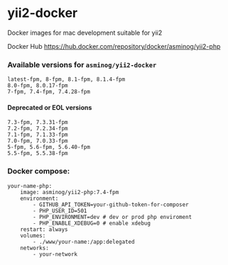 # yii2-docker
Docker images for mac development suitable for yii2

Docker Hub https://hub.docker.com/repository/docker/asminog/yii2-php

### Available versions for `asminog/yii2-docker`

```
latest-fpm, 8-fpm, 8.1-fpm, 8.1.4-fpm 
8.0-fpm, 8.0.17-fpm
7-fpm, 7.4-fpm, 7.4.28-fpm
```

#### Deprecated or EOL versions

```
7.3-fpm, 7.3.31-fpm
7.2-fpm, 7.2.34-fpm
7.1-fpm, 7.1.33-fpm
7.0-fpm, 7.0.33-fpm
5-fpm, 5.6-fpm, 5.6.40-fpm
5.5-fpm, 5.5.38-fpm
```

### Docker compose:
    your-name-php:
        image: asminog/yii2-php:7.4-fpm
        environment:
            - GITHUB_API_TOKEN=your-github-token-for-composer
            - PHP_USER_ID=501
            - PHP_ENVIRONMENT=dev # dev or prod php enviroment
            - PHP_ENABLE_XDEBUG=0 # enable xdebug
        restart: always
        volumes:
            - ./www/your-name:/app:delegated
        networks:
            - your-network
